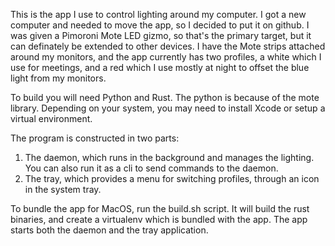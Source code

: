 This is the app I use to control lighting around my computer. I got a new computer and needed to move the app, so I decided to put it on github. 
I was given a Pimoroni Mote LED gizmo, so that's the primary target, but it can definately be extended to other devices. I have the Mote strips attached around my monitors, and the app currently has two profiles, a white which I use for meetings, and a red which I use mostly at night to offset the blue light from my monitors.

To build you will need Python and Rust. The python is because of the mote library. Depending on your system, you may need to install Xcode or setup a virtual environment. 

The program is constructed in two parts:
1. The daemon, which runs in the background and manages the lighting. You can also run it as a cli to send commands to the daemon.
2. The tray, which provides a menu for switching profiles, through an icon in the system tray.

To bundle the app for MacOS, run the build.sh script. It will build the rust binaries, and create a virtualenv which is bundled with the app. The app starts both the daemon and the tray application.

